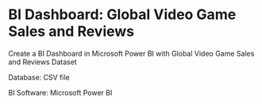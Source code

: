 # BI Dashboard: Global Video Game Sales and Reviews
Create a BI Dashboard in Microsoft Power BI with Global Video Game Sales and Reviews Dataset

Database: CSV file

BI Software: Microsoft Power BI
